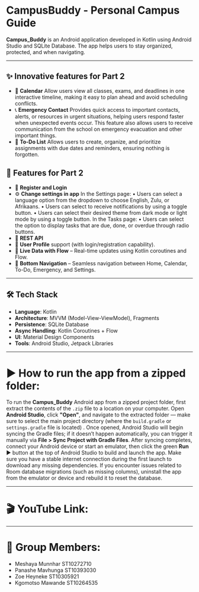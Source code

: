 # CampusBuddy - Personal Campus Guide

**Campus_Buddy** is an Android application developed in Kotlin using Android Studio and SQLite Database. The app helps users to stay organized, protected, and when navigating.

---

## ✨ Innovative features for Part 2

- 📅  **Calendar** Allow users view all classes, exams, and deadlines in one interactive timeline, making it easy to plan ahead and avoid scheduling conflicts.
- 📞  **Emergency Contact** Provides quick access to important contacts, alerts, or resources in urgent situations, helping users respond faster when unexpected events occur. This feature also allows users to receive communication from the school on emergency evacuation and other important things.
- 📝  **To-Do List** Allows users to create, organize, and prioritize assignments with due dates and reminders, ensuring nothing is forgotten.

## 🚀 Features for Part 2

- 🔐 **Register and Login**
- ⚙️ **Change settings in app**
  In the Settings page:
    •	Users can select a language option from the dropdown to choose English, Zulu, or Afrikaans.
    •	Users can select to receive notifications by using a toggle button. 
    •	Users can select their desired theme from dark mode or light mode by using a toggle button.
  In the Tasks page: 
    •	Users can select the option to display tasks that are due, done, or overdue through radio buttons.
- 📂 **REST API** 
- 👤 **User Profile** support (with login/registration capability).
- 🔄 **Live Data with Flow** – Real-time updates using Kotlin coroutines and Flow.
- 📱 **Bottom Navigation** – Seamless navigation between Home, Calendar, To-Do, Emergency, and Settings.

---

## 🛠️ Tech Stack

- **Language**: Kotlin
- **Architecture**: MVVM (Model-View-ViewModel), Fragments
- **Persistence**: SQLite Database
- **Async Handling**: Kotlin Coroutines + Flow
- **UI**: Material Design Components
- **Tools**: Android Studio, Jetpack Libraries

---
# ▶️ How to run the app from a zipped folder:


To run the **Campus_Buddy** Android app from a zipped project folder, first extract the contents of the `.zip` file to a location on your computer.
Open **Android Studio**, click **"Open"**, and navigate to the extracted folder — make sure to select the main project directory (where the `build.gradle` or `settings.gradle` file is located)
. Once opened, Android Studio will begin syncing the Gradle files; if it doesn’t happen automatically, you can trigger it manually via **File > Sync Project with Gradle Files**.
After syncing completes, connect your Android device or start an emulator, then click the green **Run** ▶ button at the top of Android Studio to build and launch the app.
Make sure you have a stable internet connection during the first launch to download any missing dependencies.
If you encounter issues related to Room database migrations (such as missing columns), uninstall the app from the emulator or device and rebuild it to reset the database.

---

# 🎬 YouTube Link: 

---

# 👥 Group Members:
- Meshaya Munnhar ST10272710
- Panashe Mavhunga ST10393030
- Zoe Heyneke ST10305921
- Kgomotso Mawande ST10264535
